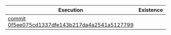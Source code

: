 | Execution | Existence | Support |
| --- | --- | --- |
| [commit 0f5ee075cd1337dfe143b217da4a2541a5127799](https://github.com/Informatievlaanderen/Data.Vlaanderen.be2/commit/0f5ee075cd1337dfe143b217da4a2541a5127799)  || [&#9736;](/report4/existence_publicationpoints.report.md)| [&#9736;](/report4/support_publicationpoints.report.md)|
